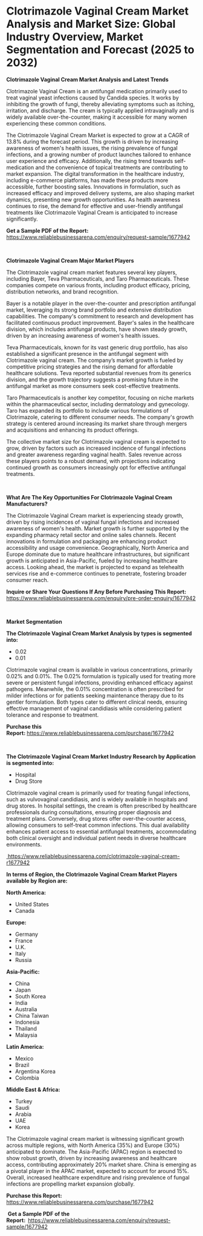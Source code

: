 <p><h1>Clotrimazole Vaginal Cream Market Analysis and Market Size: Global Industry Overview, Market Segmentation and Forecast (2025 to 2032)</h1></p><p><strong>Clotrimazole Vaginal Cream Market Analysis and Latest Trends</strong></p>
<p><p>Clotrimazole Vaginal Cream is an antifungal medication primarily used to treat vaginal yeast infections caused by Candida species. It works by inhibiting the growth of fungi, thereby alleviating symptoms such as itching, irritation, and discharge. The cream is typically applied intravaginally and is widely available over-the-counter, making it accessible for many women experiencing these common conditions.</p><p>The Clotrimazole Vaginal Cream Market is expected to grow at a CAGR of 13.8% during the forecast period. This growth is driven by increasing awareness of women's health issues, the rising prevalence of fungal infections, and a growing number of product launches tailored to enhance user experience and efficacy. Additionally, the rising trend towards self-medication and the convenience of topical treatments are contributing to market expansion. The digital transformation in the healthcare industry, including e-commerce platforms, has made these products more accessible, further boosting sales. Innovations in formulation, such as increased efficacy and improved delivery systems, are also shaping market dynamics, presenting new growth opportunities. As health awareness continues to rise, the demand for effective and user-friendly antifungal treatments like Clotrimazole Vaginal Cream is anticipated to increase significantly.</p></p>
<p><strong>Get a Sample PDF of the Report:&nbsp;</strong> <a href="https://www.reliablebusinessarena.com/enquiry/request-sample/1677942?utm_campaign=3542&utm_medium=2&utm_source=Github&utm_content=ia&utm_term=19042025&utm_id=clotrimazole-vaginal-cream">https://www.reliablebusinessarena.com/enquiry/request-sample/1677942</a></p>
<p>&nbsp;</p>
<p><strong>Clotrimazole Vaginal Cream Major Market Players</strong></p>
<p><p>The Clotrimazole vaginal cream market features several key players, including Bayer, Teva Pharmaceuticals, and Taro Pharmaceuticals. These companies compete on various fronts, including product efficacy, pricing, distribution networks, and brand recognition.</p><p>Bayer is a notable player in the over-the-counter and prescription antifungal market, leveraging its strong brand portfolio and extensive distribution capabilities. The company's commitment to research and development has facilitated continuous product improvement. Bayer's sales in the healthcare division, which includes antifungal products, have shown steady growth, driven by an increasing awareness of women's health issues.</p><p>Teva Pharmaceuticals, known for its vast generic drug portfolio, has also established a significant presence in the antifungal segment with Clotrimazole vaginal cream. The company’s market growth is fueled by competitive pricing strategies and the rising demand for affordable healthcare solutions. Teva reported substantial revenues from its generics division, and the growth trajectory suggests a promising future in the antifungal market as more consumers seek cost-effective treatments.</p><p>Taro Pharmaceuticals is another key competitor, focusing on niche markets within the pharmaceutical sector, including dermatology and gynecology. Taro has expanded its portfolio to include various formulations of Clotrimazole, catering to different consumer needs. The company's growth strategy is centered around increasing its market share through mergers and acquisitions and enhancing its product offerings.</p><p>The collective market size for Clotrimazole vaginal cream is expected to grow, driven by factors such as increased incidence of fungal infections and greater awareness regarding vaginal health. Sales revenue across these players points to a robust demand, with projections indicating continued growth as consumers increasingly opt for effective antifungal treatments.</p></p>
<p>&nbsp;</p>
<p><strong>What Are The Key Opportunities For Clotrimazole Vaginal Cream Manufacturers?</strong></p>
<p><p>The Clotrimazole Vaginal Cream market is experiencing steady growth, driven by rising incidences of vaginal fungal infections and increased awareness of women's health. Market growth is further supported by the expanding pharmacy retail sector and online sales channels. Recent innovations in formulation and packaging are enhancing product accessibility and usage convenience. Geographically, North America and Europe dominate due to mature healthcare infrastructures, but significant growth is anticipated in Asia-Pacific, fueled by increasing healthcare access. Looking ahead, the market is projected to expand as telehealth services rise and e-commerce continues to penetrate, fostering broader consumer reach.</p></p>
<p><strong>Inquire or Share Your Questions If Any Before Purchasing This Report:</strong> <a href="https://www.reliablebusinessarena.com/enquiry/pre-order-enquiry/1677942?utm_campaign=3542&utm_medium=2&utm_source=Github&utm_content=ia&utm_term=19042025&utm_id=clotrimazole-vaginal-cream">https://www.reliablebusinessarena.com/enquiry/pre-order-enquiry/1677942</a></p>
<p>&nbsp;</p>
<p><strong>Market Segmentation</strong></p>
<p><strong>The Clotrimazole Vaginal Cream Market Analysis by types is segmented into:</strong></p>
<p><ul><li>0.02</li><li>0.01</li></ul></p>
<p><p>Clotrimazole vaginal cream is available in various concentrations, primarily 0.02% and 0.01%. The 0.02% formulation is typically used for treating more severe or persistent fungal infections, providing enhanced efficacy against pathogens. Meanwhile, the 0.01% concentration is often prescribed for milder infections or for patients seeking maintenance therapy due to its gentler formulation. Both types cater to different clinical needs, ensuring effective management of vaginal candidiasis while considering patient tolerance and response to treatment.</p></p>
<p><strong>Purchase this Report:&nbsp;</strong><a href="https://www.reliablebusinessarena.com/purchase/1677942?utm_campaign=3542&utm_medium=2&utm_source=Github&utm_content=ia&utm_term=19042025&utm_id=clotrimazole-vaginal-cream">https://www.reliablebusinessarena.com/purchase/1677942</a></p>
<p>&nbsp;</p>
<p><strong>The Clotrimazole Vaginal Cream Market Industry Research by Application is segmented into:</strong></p>
<p><ul><li>Hospital</li><li>Drug Store</li></ul></p>
<p><p>Clotrimazole vaginal cream is primarily used for treating fungal infections, such as vulvovaginal candidiasis, and is widely available in hospitals and drug stores. In hospital settings, the cream is often prescribed by healthcare professionals during consultations, ensuring proper diagnosis and treatment plans. Conversely, drug stores offer over-the-counter access, allowing consumers to self-treat common infections. This dual availability enhances patient access to essential antifungal treatments, accommodating both clinical oversight and individual patient needs in diverse healthcare environments.</p></p>
<p><a href="https://www.reliablebusinessarena.com/clotrimazole-vaginal-cream-r1677942?utm_campaign=3542&utm_medium=2&utm_source=Github&utm_content=ia&utm_term=19042025&utm_id=clotrimazole-vaginal-cream">&nbsp;https://www.reliablebusinessarena.com/clotrimazole-vaginal-cream-r1677942</a></p>
<p><strong>In terms of Region, the Clotrimazole Vaginal Cream Market Players available by Region are:</strong></p>
<p>
    <p> <strong> North America: </strong>
        <ul>
            <li>United States</li>
            <li>Canada</li>
        </ul>
        </p> 
    <p> <strong> Europe: </strong>
        <ul>
            <li>Germany</li>
            <li>France</li>
            <li>U.K.</li>
            <li>Italy</li>
            <li>Russia</li>
        </ul>
        </p> 
    <p> <strong> Asia-Pacific: </strong>
        <ul>
            <li>China</li>
            <li>Japan</li>
            <li>South Korea</li>
            <li>India</li>
            <li>Australia</li>
            <li>China Taiwan</li>
            <li>Indonesia</li>
            <li>Thailand</li>
            <li>Malaysia</li>
        </ul>
        </p> 
    <p> <strong> Latin America: </strong>
        <ul>
            <li>Mexico</li>
            <li>Brazil</li>
            <li>Argentina Korea</li>
            <li>Colombia</li>
        </ul>
        </p> 
    <p> <strong> Middle East & Africa: </strong>
        <ul>
            <li>Turkey</li>
            <li>Saudi</li>
            <li>Arabia</li>
            <li>UAE</li>
            <li>Korea</li>
        </ul>
    </p>
    </p>
<p><p>The Clotrimazole vaginal cream market is witnessing significant growth across multiple regions, with North America (35%) and Europe (30%) anticipated to dominate. The Asia-Pacific (APAC) region is expected to show robust growth, driven by increasing awareness and healthcare access, contributing approximately 20% market share. China is emerging as a pivotal player in the APAC market, expected to account for around 15%. Overall, increased healthcare expenditure and rising prevalence of fungal infections are propelling market expansion globally.</p></p>
<p><strong>Purchase this Report: </strong><a href="https://www.reliablebusinessarena.com/purchase/1677942?utm_campaign=3542&utm_medium=2&utm_source=Github&utm_content=ia&utm_term=19042025&utm_id=clotrimazole-vaginal-cream">https://www.reliablebusinessarena.com/purchase/1677942</a></p>
<p>&nbsp;<strong>Get a Sample PDF of the Report:&nbsp;&nbsp;</strong><a href="https://www.reliablebusinessarena.com/enquiry/request-sample/1677942?utm_campaign=3542&utm_medium=2&utm_source=Github&utm_content=ia&utm_term=19042025&utm_id=clotrimazole-vaginal-cream">https://www.reliablebusinessarena.com/enquiry/request-sample/1677942</a></p>
<p><strong></strong></p>
<p><p></p><p></p><p></p></p>